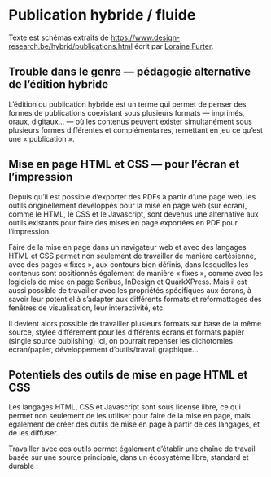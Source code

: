 # Publication hybride / fluide 

Texte est schémas extraits de https://www.design-research.be/hybrid/publications.html écrit par [Loraine Furter](https://www.lorainefurter.net/en). 

## Trouble dans le genre ­— pédagogie alternative de l’édition hybride


L’édition ou publication hybride est un terme qui permet de penser des formes de publications coexistant sous plusieurs formats — imprimés, oraux, digitaux… — où les contenus peuvent exister simultanément sous plusieurs formes différentes et complémentaires, remettant en jeu ce qu’est une « publication ».

## Mise en page HTML et CSS — pour l’écran et l’impression
Depuis qu’il est possible d’exporter des PDFs à partir d’une page web, les outils originellement développés pour la mise en page web (sur écran), comme le HTML, le CSS et le Javascript, sont devenus une alternative aux outils existants pour faire des mises en page exportées en PDF pour l’impression.

Faire de la mise en page dans un navigateur web et avec des langages HTML et CSS permet non seulement de travailler de manière cartésienne, avec des pages « fixes », aux contours bien définis, dans lesquelles les contenus sont positionnés également de manière « fixes », comme avec les logiciels de mise en page Scribus, InDesign et QuarkXPress. Mais il est aussi possible de travailler avec les propriétés spécifiques aux écrans, à savoir leur potentiel à s’adapter aux différents formats et reformattages des fenêtres de visualisation, leur interactivité, etc.


Il devient alors possible de travailler plusieurs formats sur base de la même source, stylée différement pour les différents écrans et formats papier (single source publishing) Ici, on pourrait repenser les dichotomies écran/papier, développement d’outils/travail graphique…

## Potentiels des outils de mise en page HTML et CSS
Les langages HTML, CSS et Javascript sont sous license libre, ce qui permet non seulement de les utiliser pour faire de la mise en page, mais également de créer des outils de mise en page à partir de ces langages, et de les diffuser.

Travailler avec ces outils permet également d’établir une chaîne de travail basée sur une source principale, dans un écosystème libre, standard et durable :
